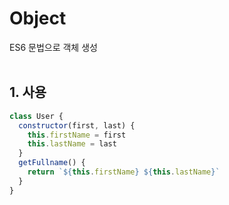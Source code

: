 # Object
ES6 문법으로 객체 생성
<br/><br/>

## 1. 사용
```javascript
class User {
  constructor(first, last) {
    this.firstName = first
    this.lastName = last
  }
  getFullname() {
    return `${this.firstName} ${this.lastName}`
  }
}
```